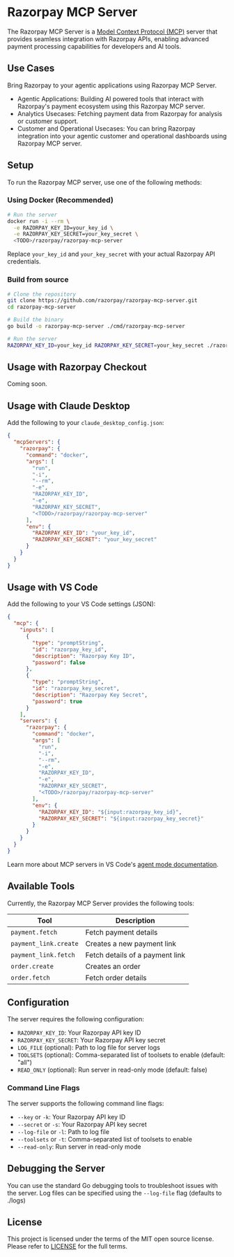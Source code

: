 # Razorpay MCP Server

The Razorpay MCP Server is a [Model Context Protocol (MCP)](https://modelcontextprotocol.io/introduction) server that provides seamless integration with Razorpay APIs, enabling advanced payment processing capabilities for developers and AI tools.

## Use Cases 
Bring Razorpay to your agentic applications using Razorpay MCP Server.

- Agentic Applications: Building AI powered tools that interact with Razorpay's payment ecosystem using this Razorpay MCP server.
- Analytics Usecases: Fetching payment data from Razorpay for analysis or customer support.
- Customer and Operational Usecases: You can bring Razorpay integration into your agentic customer and operational dashboards using Razorpay MCP server.

## Setup

To run the Razorpay MCP server, use one of the following methods:

### Using Docker (Recommended)

```bash
# Run the server
docker run -i --rm \
  -e RAZORPAY_KEY_ID=your_key_id \
  -e RAZORPAY_KEY_SECRET=your_key_secret \
  <TODO>/razorpay/razorpay-mcp-server
```

Replace `your_key_id` and `your_key_secret` with your actual Razorpay API credentials.

### Build from source

```bash
# Clone the repository
git clone https://github.com/razorpay/razorpay-mcp-server.git
cd razorpay-mcp-server

# Build the binary
go build -o razorpay-mcp-server ./cmd/razorpay-mcp-server

# Run the server
RAZORPAY_KEY_ID=your_key_id RAZORPAY_KEY_SECRET=your_key_secret ./razorpay-mcp-server stdio
```

## Usage with Razorpay Checkout
Coming soon.

## Usage with Claude Desktop

Add the following to your `claude_desktop_config.json`:

```json
{
  "mcpServers": {
    "razorpay": {
      "command": "docker",
      "args": [
        "run",
        "-i",
        "--rm",
        "-e",
        "RAZORPAY_KEY_ID",
        "-e",
        "RAZORPAY_KEY_SECRET",
        "<TODO>/razorpay/razorpay-mcp-server"
      ],
      "env": {
        "RAZORPAY_KEY_ID": "your_key_id",
        "RAZORPAY_KEY_SECRET": "your_key_secret"
      }
    }
  }
}
```

## Usage with VS Code

Add the following to your VS Code settings (JSON):

```json
{
  "mcp": {
    "inputs": [
      {
        "type": "promptString",
        "id": "razorpay_key_id",
        "description": "Razorpay Key ID",
        "password": false
      },
      {
        "type": "promptString",
        "id": "razorpay_key_secret",
        "description": "Razorpay Key Secret",
        "password": true
      }
    ],
    "servers": {
      "razorpay": {
        "command": "docker",
        "args": [
          "run",
          "-i",
          "--rm",
          "-e",
          "RAZORPAY_KEY_ID",
          "-e",
          "RAZORPAY_KEY_SECRET",
          "<TODO>/razorpay/razorpay-mcp-server"
        ],
        "env": {
          "RAZORPAY_KEY_ID": "${input:razorpay_key_id}",
          "RAZORPAY_KEY_SECRET": "${input:razorpay_key_secret}"
        }
      }
    }
  }
}
```

Learn more about MCP servers in VS Code's [agent mode documentation](https://code.visualstudio.com/docs/copilot/chat/mcp-servers).

## Available Tools

Currently, the Razorpay MCP Server provides the following tools:

| Tool                  | Description                           |
|-----------------------|---------------------------------------|
| `payment.fetch`       | Fetch payment details                 |
| `payment_link.create` | Creates a new payment link            |
| `payment_link.fetch`  | Fetch details of a payment link       |
| `order.create`        | Creates an order                      |
| `order.fetch`         | Fetch order details                   |

## Configuration

The server requires the following configuration:

- `RAZORPAY_KEY_ID`: Your Razorpay API key ID
- `RAZORPAY_KEY_SECRET`: Your Razorpay API key secret
- `LOG_FILE` (optional): Path to log file for server logs
- `TOOLSETS` (optional): Comma-separated list of toolsets to enable (default: "all")
- `READ_ONLY` (optional): Run server in read-only mode (default: false)

### Command Line Flags

The server supports the following command line flags:

- `--key` or `-k`: Your Razorpay API key ID
- `--secret` or `-s`: Your Razorpay API key secret
- `--log-file` or `-l`: Path to log file
- `--toolsets` or `-t`: Comma-separated list of toolsets to enable
- `--read-only`: Run server in read-only mode

## Debugging the Server

You can use the standard Go debugging tools to troubleshoot issues with the server. Log files can be specified using the `--log-file` flag (defaults to ./logs)

## License

This project is licensed under the terms of the MIT open source license. Please refer to [LICENSE](./LICENSE) for the full terms.
